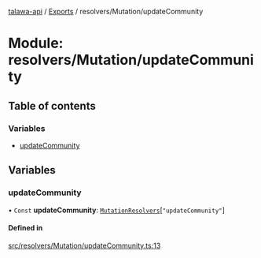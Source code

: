 [talawa-api](../README.md) / [Exports](../modules.md) / resolvers/Mutation/updateCommunity

# Module: resolvers/Mutation/updateCommunity

## Table of contents

### Variables

- [updateCommunity](resolvers_Mutation_updateCommunity.md#updatecommunity)

## Variables

### updateCommunity

• `Const` **updateCommunity**: [`MutationResolvers`](types_generatedGraphQLTypes.md#mutationresolvers)[``"updateCommunity"``]

#### Defined in

[src/resolvers/Mutation/updateCommunity.ts:13](https://github.com/PalisadoesFoundation/talawa-api/blob/c766886/src/resolvers/Mutation/updateCommunity.ts#L13)

